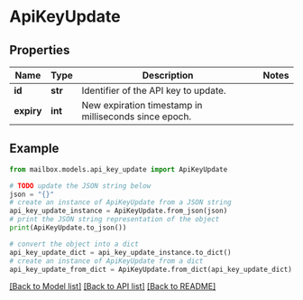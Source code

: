 # ApiKeyUpdate


## Properties

Name | Type | Description | Notes
------------ | ------------- | ------------- | -------------
**id** | **str** | Identifier of the API key to update. | 
**expiry** | **int** | New expiration timestamp in milliseconds since epoch. | 

## Example

```python
from mailbox.models.api_key_update import ApiKeyUpdate

# TODO update the JSON string below
json = "{}"
# create an instance of ApiKeyUpdate from a JSON string
api_key_update_instance = ApiKeyUpdate.from_json(json)
# print the JSON string representation of the object
print(ApiKeyUpdate.to_json())

# convert the object into a dict
api_key_update_dict = api_key_update_instance.to_dict()
# create an instance of ApiKeyUpdate from a dict
api_key_update_from_dict = ApiKeyUpdate.from_dict(api_key_update_dict)
```
[[Back to Model list]](../README.md#documentation-for-models) [[Back to API list]](../README.md#documentation-for-api-endpoints) [[Back to README]](../README.md)


